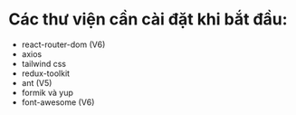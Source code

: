 # Các thư viện cần cài đặt khi bắt đầu:

- react-router-dom (V6)
- axios
- tailwind css
- redux-toolkit
- ant (V5)
- formik và yup
- font-awesome (V6)
